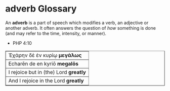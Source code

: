 # adverb Glossary

An **adverb** is a part of speech which modifies a verb, an adjective or another adverb. It often answers the question of _how_ something is done (and may refer to the time, intensity, or manner).

* PHP 4:10
<table border="1" class="docutils">
<colgroup>
<col width="100%" />
</colgroup>
<tbody valign="top">
<tr class="row-odd"><td>Ἐχάρην δὲ ἐν κυρίῳ <b>μεγάλως</b> </td>
</tr>
<tr class="row-even"><td>Echarēn de en kyriō <b>megalōs</b></td>
</tr>
<tr class="row-odd"><td>I rejoice but in (the) Lord <b>greatly</b></td>
</tr>
<tr class="row-even"><td>And I rejoice in the Lord <b>greatly</b></td>
</tr>
</tbody>
</table>


